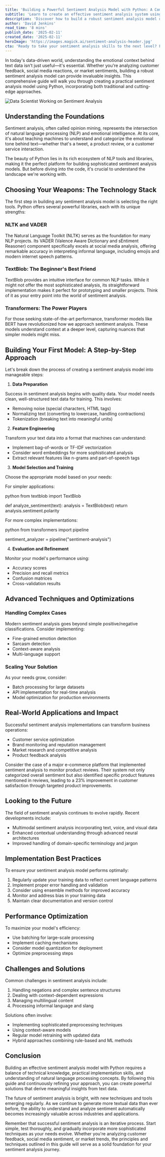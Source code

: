 ```yaml
---
title: 'Building a Powerful Sentiment Analysis Model with Python: A Comprehensive Guide'
subtitle: 'Learn to create an effective sentiment analysis system using Python and modern NLP techniques'
description: 'Discover how to build a robust sentiment analysis model using Python, from foundational concepts to advanced techniques. This comprehensive guide covers essential tools like NLTK, TextBlob, and Transformers, while providing practical implementation steps and optimization strategies for real-world applications.'
author: 'David Jenkins'
read_time: '8 mins'
publish_date: '2025-02-11'
created_date: '2025-02-11'
heroImage: 'https://images.magick.ai/sentiment-analysis-header.jpg'
cta: 'Ready to take your sentiment analysis skills to the next level? Follow us on LinkedIn for more in-depth technical guides and stay updated with the latest developments in NLP and machine learning.'
---
```


In today's data-driven world, understanding the emotional context behind text data isn't just useful—it's essential. Whether you're analyzing customer feedback, social media reactions, or market sentiments, building a robust sentiment analysis model can provide invaluable insights. This comprehensive guide will walk you through creating a practical sentiment analysis model using Python, incorporating both traditional and cutting-edge approaches.

![Data Scientist Working on Sentiment Analysis](https://i.magick.ai/PIXE/1739296266596_magick_img.webp)

## Understanding the Foundations

Sentiment analysis, often called opinion mining, represents the intersection of natural language processing (NLP) and emotional intelligence. At its core, it's about teaching machines to understand and categorize the emotional tone behind text—whether that's a tweet, a product review, or a customer service interaction.

The beauty of Python lies in its rich ecosystem of NLP tools and libraries, making it the perfect platform for building sophisticated sentiment analysis models. But before diving into the code, it's crucial to understand the landscape we're working with.

## Choosing Your Weapons: The Technology Stack

The first step in building any sentiment analysis model is selecting the right tools. Python offers several powerful libraries, each with its unique strengths:

### NLTK and VADER

The Natural Language Toolkit (NLTK) serves as the foundation for many NLP projects. Its VADER (Valence Aware Dictionary and sEntiment Reasoner) component specifically excels at social media analysis, offering remarkable accuracy in interpreting informal language, including emojis and modern internet speech patterns.

### TextBlob: The Beginner's Best Friend

TextBlob provides an intuitive interface for common NLP tasks. While it might not offer the most sophisticated analysis, its straightforward implementation makes it perfect for prototyping and smaller projects. Think of it as your entry point into the world of sentiment analysis.

### Transformers: The Power Players

For those seeking state-of-the-art performance, transformer models like BERT have revolutionized how we approach sentiment analysis. These models understand context at a deeper level, capturing nuances that simpler models might miss.

## Building Your First Model: A Step-by-Step Approach

Let's break down the process of creating a sentiment analysis model into manageable steps:

1. **Data Preparation**

Success in sentiment analysis begins with quality data. Your model needs clean, well-structured text data for training. This involves:
   - Removing noise (special characters, HTML tags)
   - Normalizing text (converting to lowercase, handling contractions)
   - Tokenization (breaking text into meaningful units)

2. **Feature Engineering**

Transform your text data into a format that machines can understand:
   - Implement bag-of-words or TF-IDF vectorization
   - Consider word embeddings for more sophisticated analysis
   - Extract relevant features like n-grams and part-of-speech tags

3. **Model Selection and Training**

Choose the appropriate model based on your needs:

For simpler applications:

python
from textblob import TextBlob

def analyze_sentiment(text):
    analysis = TextBlob(text)
    return analysis.sentiment.polarity


For more complex implementations:

python
from transformers import pipeline

sentiment_analyzer = pipeline("sentiment-analysis")


4. **Evaluation and Refinement**

Monitor your model's performance using:
   - Accuracy scores
   - Precision and recall metrics
   - Confusion matrices
   - Cross-validation results

## Advanced Techniques and Optimizations

### Handling Complex Cases

Modern sentiment analysis goes beyond simple positive/negative classifications. Consider implementing:
   - Fine-grained emotion detection
   - Sarcasm detection
   - Context-aware analysis
   - Multi-language support

### Scaling Your Solution

As your needs grow, consider:
   - Batch processing for large datasets
   - API implementation for real-time analysis
   - Model optimization for production environments

## Real-World Applications and Impact

Successful sentiment analysis implementations can transform business operations:
- Customer service optimization
- Brand monitoring and reputation management
- Market research and competitive analysis
- Product feedback analysis

Consider the case of a major e-commerce platform that implemented sentiment analysis to monitor product reviews. Their system not only categorized overall sentiment but also identified specific product features mentioned in reviews, leading to a 23% improvement in customer satisfaction through targeted product improvements.

## Looking to the Future

The field of sentiment analysis continues to evolve rapidly. Recent developments include:
- Multimodal sentiment analysis incorporating text, voice, and visual data
- Enhanced contextual understanding through advanced neural architectures
- Improved handling of domain-specific terminology and jargon

## Implementation Best Practices

To ensure your sentiment analysis model performs optimally:
1. Regularly update your training data to reflect current language patterns
2. Implement proper error handling and validation
3. Consider using ensemble methods for improved accuracy
4. Monitor and address bias in your training data
5. Maintain clear documentation and version control

## Performance Optimization

To maximize your model's efficiency:
- Use batching for large-scale processing
- Implement caching mechanisms
- Consider model quantization for deployment
- Optimize preprocessing steps

## Challenges and Solutions

Common challenges in sentiment analysis include:
1. Handling negations and complex sentence structures
2. Dealing with context-dependent expressions
3. Managing multilingual content
4. Processing informal language and slang

Solutions often involve:
- Implementing sophisticated preprocessing techniques
- Using context-aware models
- Regular model retraining with updated data
- Hybrid approaches combining rule-based and ML methods

## Conclusion

Building an effective sentiment analysis model with Python requires a balance of technical knowledge, practical implementation skills, and understanding of natural language processing concepts. By following this guide and continuously refining your approach, you can create powerful solutions that derive meaningful insights from text data.

The future of sentiment analysis is bright, with new techniques and tools emerging regularly. As we continue to generate more textual data than ever before, the ability to understand and analyze sentiment automatically becomes increasingly valuable across industries and applications.

Remember that successful sentiment analysis is an iterative process. Start simple, test thoroughly, and gradually incorporate more sophisticated techniques as your needs evolve. Whether you're analyzing customer feedback, social media sentiment, or market trends, the principles and techniques outlined in this guide will serve as a solid foundation for your sentiment analysis journey.